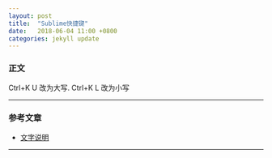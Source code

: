 ```yaml
---
layout: post
title:  "Sublime快捷键"
date:   2018-06-04 11:00 +0800
categories: jekyll update
---
```

### 正文

Ctrl+K U 改为大写. Ctrl+K L 改为小写

---
### 参考文章
* [文字说明][文字说明]
---
[文字说明]: 链接